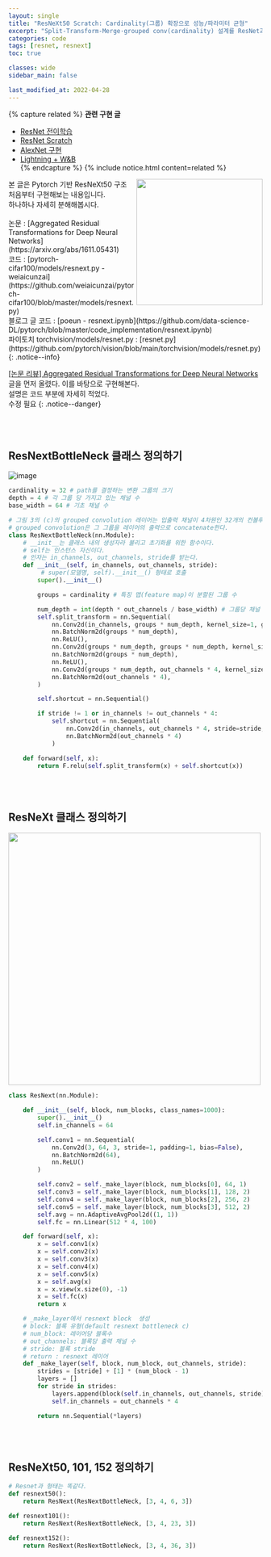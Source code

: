 ```yaml
---
layout: single
title: "ResNeXt50 Scratch: Cardinality(그룹) 확장으로 성능/파라미터 균형"
excerpt: "Split-Transform-Merge·grouped conv(cardinality) 설계를 ResNet과 비교 구현하며 파라미터 증가 없이 표현력 높이는 원리 분석"
categories: code
tags: [resnet, resnext]
toc: true

classes: wide
sidebar_main: false

last_modified_at: 2022-04-28
---
```


{% capture related %}
**관련 구현 글**  
- [ResNet 전이학습](/code/ResNet50_pytorch/)  
- [ResNet Scratch](/code/ResNet_scratch_pytorch/)  
- [AlexNet 구현](/code/alexnet_pytorch/)  
- [Lightning + W&B](/code/pytorch_lightning_mnist/)  
{% endcapture %}
{% include notice.html content=related %}

<img align='right' width='250' src='https://user-images.githubusercontent.com/78655692/165755215-c33df78b-b30d-4f9b-926a-bef008ff5b93.png'>
본 글은 Pytorch 기반 ResNeXt50 구조 처음부터 구현해보는 내용입니다.<br>하나하나 자세히 분해해봅시다.  <br><br>논문 : [Aggregated Residual Transformations for Deep Neural Networks](https://arxiv.org/abs/1611.05431) <br> 코드 : [pytorch-cifar100/models/resnext.py - weiaicunzai](https://github.com/weiaicunzai/pytorch-cifar100/blob/master/models/resnext.py) <br> 블로그 글 코드 : [poeun - resnext.ipynb](https://github.com/data-science-DL/pytorch/blob/master/code_implementation/resnext.ipynb) <br> 파이토치 torchvision/models/resnet.py : [resnet.py](https://github.com/pytorch/vision/blob/main/torchvision/models/resnet.py)
{: .notice--info}

[[논문 리뷰] Aggregated Residual Transformations for Deep Neural Networks](https://ingu627.github.io/paper/ResNext/) 글을 먼저 올렸다. 이를 바탕으로 구현해본다. <br>
설명은 코드 부분에 자세히 적었다. <br> 수정 필요
{: .notice--danger}

<br>
<br>


## ResNextBottleNeck 클래스 정의하기

![image](https://user-images.githubusercontent.com/78655692/165717848-71632b0f-ac53-4b6a-9117-309a63cb0e3b.png)

```python
cardinality = 32 # path를 결정하는 변환 그룹의 크기
depth = 4 # 각 그룹 당 가지고 있는 채널 수
base_width = 64 # 기초 채널 수

# 그림 3의 (c)의 grouped convolution 레이어는 입출력 채널이 4차원인 32개의 컨볼루션 그룹(=cardinality)을 형성한다.
# grouped convolution은 그 그룹을 레이어의 출력으로 concatenate한다.
class ResNextBottleNeck(nn.Module):
    # __init__는 클래스 내의 생성자라 불리고 초기화를 위한 함수이다.
    # self는 인스턴스 자신이다.
    # 인자는 in_channels, out_channels, stride를 받는다.
    def __init__(self, in_channels, out_channels, stride):
         # super(모델명, self).__init__() 형태로 호출
        super().__init__()

        groups = cardinality # 특징 맵(feature map)이 분할된 그룹 수

        num_depth = int(depth * out_channels / base_width) # 그룹당 채널 수(depth per group)
        self.split_transform = nn.Sequential(
            nn.Conv2d(in_channels, groups * num_depth, kernel_size=1, groups=groups, bias=False),
            nn.BatchNorm2d(groups * num_depth),
            nn.ReLU(),
            nn.Conv2d(groups * num_depth, groups * num_depth, kernel_size=3, stride=stride, groups=groups, padding=1, bias=False),
            nn.BatchNorm2d(groups * num_depth),
            nn.ReLU(),
            nn.Conv2d(groups * num_depth, out_channels * 4, kernel_size=1, bias=False),
            nn.BatchNorm2d(out_channels * 4),
        )

        self.shortcut = nn.Sequential()

        if stride != 1 or in_channels != out_channels * 4:
            self.shortcut = nn.Sequential(
                nn.Conv2d(in_channels, out_channels * 4, stride=stride, kernel_size=1, bias=False),
                nn.BatchNorm2d(out_channels * 4)
            )

    def forward(self, x):
        return F.relu(self.split_transform(x) + self.shortcut(x))
```

<br>
<br>

## ResNeXt 클래스 정의하기

<img src='https://user-images.githubusercontent.com/78655692/165744729-90f91c27-8f8a-45f1-b173-1660aa51e843.png' width=500>

```python
class ResNext(nn.Module):

    def __init__(self, block, num_blocks, class_names=1000):
        super().__init__()
        self.in_channels = 64

        self.conv1 = nn.Sequential(
            nn.Conv2d(3, 64, 3, stride=1, padding=1, bias=False),
            nn.BatchNorm2d(64),
            nn.ReLU()
        )

        self.conv2 = self._make_layer(block, num_blocks[0], 64, 1)
        self.conv3 = self._make_layer(block, num_blocks[1], 128, 2)
        self.conv4 = self._make_layer(block, num_blocks[2], 256, 2)
        self.conv5 = self._make_layer(block, num_blocks[3], 512, 2)
        self.avg = nn.AdaptiveAvgPool2d((1, 1))
        self.fc = nn.Linear(512 * 4, 100)

    def forward(self, x):
        x = self.conv1(x)
        x = self.conv2(x)
        x = self.conv3(x)
        x = self.conv4(x)
        x = self.conv5(x)
        x = self.avg(x)
        x = x.view(x.size(0), -1)
        x = self.fc(x)
        return x

    # _make_layer에서 resnext block  생성
    # block: 블록 유형(default resnext bottleneck c)
    # num_block: 레이어당 블록수
    # out_channels: 블록당 출력 채널 수
    # stride: 블록 stride
    # return : resnext 레이어
    def _make_layer(self, block, num_block, out_channels, stride):
        strides = [stride] + [1] * (num_block - 1)
        layers = []
        for stride in strides:
            layers.append(block(self.in_channels, out_channels, stride))
            self.in_channels = out_channels * 4

        return nn.Sequential(*layers)
```

<br>
<br>

## ResNeXt50, 101, 152 정의하기

```python
# Resnet과 형태는 똑같다.
def resnext50():
    return ResNext(ResNextBottleNeck, [3, 4, 6, 3])

def resnext101():
    return ResNext(ResNextBottleNeck, [3, 4, 23, 3])

def resnext152():
    return ResNext(ResNextBottleNeck, [3, 4, 36, 3])
```



<br>
<br>
<br>
<br>
